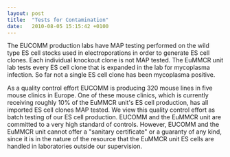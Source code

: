 ```yaml
---
layout: post
title:  "Tests for Contamination"
date:   2010-08-05 15:15:42 +0100
---
```


The EUCOMM production labs have MAP testing performed on the wild type ES cell stocks used in electroporations in order to generate ES cell clones.  Each individual knockout clone is not MAP tested.
The EuMMCR unit lab tests every ES cell clone that is expanded in the lab for mycoplasma infection. So far not a single ES cell clone has been mycoplasma positive.

As a quality control effort EUCOMM is producing 320 mouse lines in five mouse clinics in Europe.  One of these mouse clinics, which is currently receiving roughly 10% of the EuMMCR unit's ES cell production, has all imported ES cell clones MAP tested.
We view this quality control effort as batch testing of our ES cell production.
EUCOMM and the EuMMCR unit are committed to a very high standard of controls. However, EUCOMM and the EuMMCR unit cannot offer a "sanitary certificate" or a guaranty of any kind, since it is in the nature of the resource that the EuMMCR unit ES cells are handled in laboratories outside our supervision.